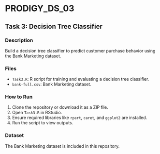 # PRODIGY_DS_03
## Task 3: Decision Tree Classifier

### Description
Build a decision tree classifier to predict customer purchase behavior using the Bank Marketing dataset.

### Files
- `Task3.R`: R script for training and evaluating a decision tree classifier.
- `bank-full.csv`: Bank Marketing dataset.

### How to Run
1. Clone the repository or download it as a ZIP file.
2. Open `Task3.R` in RStudio.
3. Ensure required libraries like `rpart`, `caret`, and `ggplot2` are installed.
4. Run the script to view outputs.

### Dataset
The Bank Marketing dataset is included in this repository.
